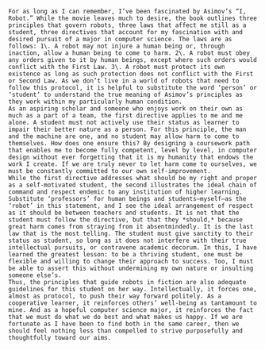 	For as long as I can remember, I’ve been fascinated by Asimov’s “I, Robot.” While the movie leaves much to desire, the book outlines three principles that govern robots, three laws that affect me still as a student, three directives that account for my fascination with and desired pursuit of a major in computer science. The laws are as follows: 1\. A robot may not injure a human being or, through inaction, allow a human being to come to harm. 2\. A robot must obey any orders given to it by human beings, except where such orders would conflict with the First Law. 3\. A robot must protect its own existence as long as such protection does not conflict with the First or Second Law. As we don’t live in a world of robots that need to follow this protocol, it is helpful to substitute the word ‘person’ or ‘student’ to understand the true meaning of Asimov’s principles as they work within my particularly human condition.  
	As an aspiring scholar and someone who enjoys work on their own as much as a part of a team, the first directive applies to me and me alone. A student must not actively use their status as learner to impair their better nature as a person. For this principle, the man and the machine are one, and no student may allow harm to come to themselves. How does one ensure this? By designing a coursework path that enables me to become fully competent, level by level, in computer design without ever forgetting that it is my humanity that endows the work I create. If we are truly never to let harm come to ourselves, we must be constantly committed to our own self-improvement.   
	While the first directive addresses what should be my right and proper as a self-motivated student, the second illustrates the ideal chain of command and respect endemic to any institution of higher learning. Substitute ‘professors’ for human beings and students—myself—as the ‘robot’ in this statement, and I see the ideal arrangement of respect as it should be between teachers and students. It is not that the student must follow the directive, but that they *should,* because great harm comes from straying from it absentmindedly. It is the last law that is the most telling. The student must give sanctity to their status as student, so long as it does not interfere with their true intellectual pursuits, or contravene academic decorum. In this, I have learned the greatest lesson: to be a thriving student, one must be flexible and willing to change their approach to success. Too, I must be able to assert this without undermining my own nature or insulting someone else’s.  
	Thus, the principles that guide robots in fiction are also adequate guidelines for this student on her way. Intellectually, it forces one, almost as protocol, to push their way forward politely. As a cooperative learner, it reinforces others’ well-being as tantamount to mine. And as a hopeful computer science major, it reinforces the fact that we must do what we do best and what makes us happy. If we are fortunate as I have been to find both in the same career, then we should feel nothing less than compelled to strive purposefully and thoughtfully toward our aims.     
